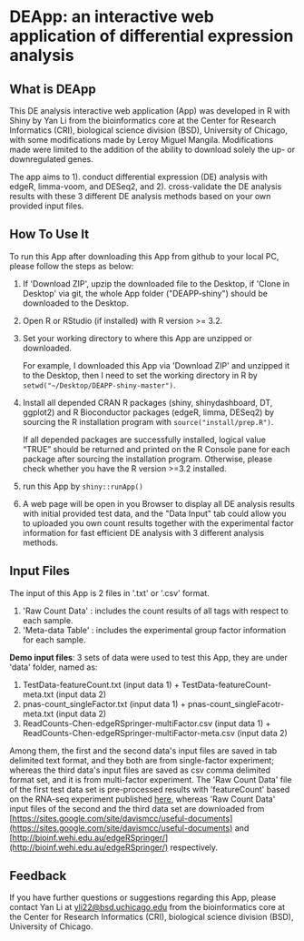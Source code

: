 # DEApp: an interactive web application of differential expression analysis

## What is DEApp
This DE analysis interactive web application (App) was developed in R with Shiny by Yan Li from the bioinformatics core at the Center for Research Informatics (CRI), biological science division (BSD), University of Chicago, with some modifications made by Leroy Miguel Mangila. Modifications made were limited to the addition of the ability to download solely the up- or downregulated genes.

The app aims to 1). conduct differential expression (DE) analysis with edgeR, limma-voom, and DESeq2, and 2). cross-validate the DE analysis results with these 3 different DE analysis methods based on your own provided input files.

## How To Use It
To run this App after downloading this App from github to your local PC, please follow the steps as below:

1. If 'Download ZIP', upzip the downloaded file to the Desktop, if 'Clone in Desktop' via git, the whole App folder ("DEAPP-shiny") should be downloaded to the Desktop. 

2. Open R or RStudio (if installed) with R version >= 3.2.

3. Set your working directory to where this App are unzipped or downloaded. 

   For example, I downloaded this App via 'Download ZIP' and unzipped it to the Desktop, then I need to set the working directory in R by `setwd("~/Desktop/DEAPP-shiny-master")`.
   
4. Install all depended CRAN R packages (shiny, shinydashboard, DT, ggplot2) and R Bioconductor packages (edgeR, limma, DESeq2) by sourcing the R installation program with `source("install/prep.R")`. 

    If all depended packages are successfully installed, logical value “TRUE” should be returned and printed on the R Console pane for each package after sourcing the installation program. Otherwise, please check whether you have the R version >=3.2 installed.
    
5. run this App by `shiny::runApp()`

6. A web page will be open in you Browser to display all DE analysis results with initial provided test data, and the "Data Input" tab could allow you to uploaded you own count results together with the experimental factor information for fast efficient DE analysis with 3 different analysis methods.

## Input Files
The input of this App is 2 files in '.txt' or '.csv' format.

1. 'Raw Count Data' : includes the count results of all tags with respect to each sample.  
2. 'Meta-data Table' : includes the experimental group factor information for each sample.

**Demo input files**: 3 sets of data were used to test this App, they are under 'data' folder, named as:

1. TestData-featureCount.txt (input data 1) + TestData-featureCount-meta.txt (input data 2)
2. pnas-count_singleFactor.txt (input data 1) + pnas-count_singleFacotr-meta.txt (input data 2)
3. ReadCounts-Chen-edgeRSpringer-multiFactor.csv (input data 1) + ReadCounts-Chen-edgeRSpringer-multiFactor-meta.csv (input data 2)

Among them, the first and the second data's input files are saved in tab delimited text format, and they both are from single-factor experiment; whereas the third data's input files are saved as csv comma delimited format set, and it is from multi-factor experiment. The 'Raw Count Data' file of the first test data set is pre-processed results with 'featureCount' based on the RNA-seq experiment published [here](http://journals.plos.org/plosone/article?id=10.1371/journal.pone.0031229), 
whereas 'Raw Count Data' input files of the second and the third data set are downloaded from [https://sites.google.com/site/davismcc/useful-documents](https://sites.google.com/site/davismcc/useful-documents) and [http://bioinf.wehi.edu.au/edgeRSpringer/](http://bioinf.wehi.edu.au/edgeRSpringer/) respectively.

## Feedback
If you have further questions or suggestions regarding this App, please contact Yan Li at yli22@bsd.uchicago.edu from the bioinformatics core at the Center for Research Informatics (CRI), biological science division (BSD), University of Chicago.
